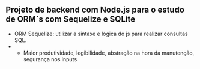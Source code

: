 ## Projeto de backend com Node.js para o estudo de ORM`s com Sequelize e SQLite

- ORM Sequelize: utilizar a sintaxe e lógica do js para realizar consultas SQL.
- - Maior produtividade, legibilidade, abstração na hora da manutenção, segurança nos inputs
